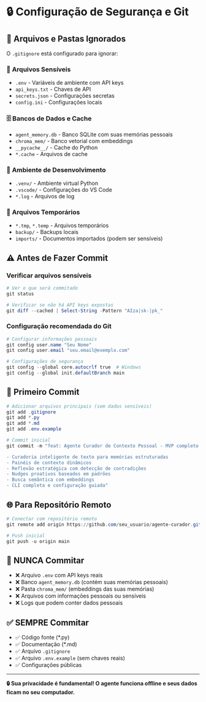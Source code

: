 # 🔒 Configuração de Segurança e Git

## 📁 Arquivos e Pastas Ignorados

O `.gitignore` está configurado para ignorar:

### 🔐 **Arquivos Sensíveis**
- `.env` - Variáveis de ambiente com API keys
- `api_keys.txt` - Chaves de API
- `secrets.json` - Configurações secretas
- `config.ini` - Configurações locais

### 🗄️ **Bancos de Dados e Cache**
- `agent_memory.db` - Banco SQLite com suas memórias pessoais
- `chroma_mem/` - Banco vetorial com embeddings
- `__pycache__/` - Cache do Python
- `*.cache` - Arquivos de cache

### 🔧 **Ambiente de Desenvolvimento**
- `.venv/` - Ambiente virtual Python
- `.vscode/` - Configurações do VS Code
- `*.log` - Arquivos de log

### 📄 **Arquivos Temporários**
- `*.tmp`, `*.temp` - Arquivos temporários
- `backup/` - Backups locais
- `imports/` - Documentos importados (podem ser sensíveis)

## ⚠️ Antes de Fazer Commit

### Verificar arquivos sensíveis
```powershell
# Ver o que será commitado
git status

# Verificar se não há API keys expostas
git diff --cached | Select-String -Pattern "AIza|sk-|pk_"
```

### Configuração recomendada do Git
```powershell
# Configurar informações pessoais
git config user.name "Seu Nome"
git config user.email "seu.email@exemplo.com"

# Configurações de segurança
git config --global core.autocrlf true  # Windows
git config --global init.defaultBranch main
```

## 🔄 Primeiro Commit

```powershell
# Adicionar arquivos principais (sem dados sensíveis)
git add .gitignore
git add *.py
git add *.md
git add .env.example

# Commit inicial
git commit -m "feat: Agente Curador de Contexto Pessoal - MVP completo

- Curadoria inteligente de texto para memórias estruturadas
- Painéis de contexto dinâmicos
- Reflexão estratégica com detecção de contradições  
- Nudges proativos baseados em padrões
- Busca semântica com embeddings
- CLI completa e configuração guiada"
```

## 🌐 Para Repositório Remoto

```powershell
# Conectar com repositório remoto
git remote add origin https://github.com/seu_usuario/agente-curador.git

# Push inicial
git push -u origin main
```

## 🚨 NUNCA Commitar

- ❌ Arquivo `.env` com API keys reais
- ❌ Banco `agent_memory.db` (contém suas memórias pessoais)
- ❌ Pasta `chroma_mem/` (embeddings das suas memórias)
- ❌ Arquivos com informações pessoais ou sensíveis
- ❌ Logs que podem conter dados pessoais

## ✅ SEMPRE Commitar

- ✅ Código fonte (*.py)
- ✅ Documentação (*.md)
- ✅ Arquivo `.gitignore`
- ✅ Arquivo `.env.example` (sem chaves reais)
- ✅ Configurações públicas

---

**🔒 Sua privacidade é fundamental! O agente funciona offline e seus dados ficam no seu computador.**
